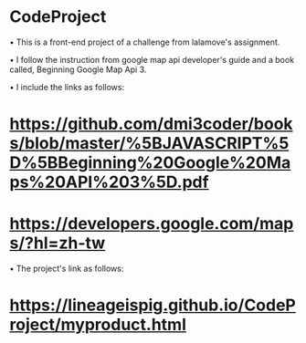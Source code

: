 # CodeProject

• This is a front-end project of a challenge from lalamove's assignment.

• I follow the instruction from google map api developer's guide and a book called, Beginning Google Map Api 3. 

• I include the links as follows: 
# https://github.com/dmi3coder/books/blob/master/%5BJAVASCRIPT%5D%5BBeginning%20Google%20Maps%20API%203%5D.pdf
#  https://developers.google.com/maps/?hl=zh-tw
• The project's link as follows: 
# https://lineageispig.github.io/CodeProject/myproduct.html
